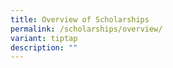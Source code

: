```yaml
---
title: Overview of Scholarships
permalink: /scholarships/overview/
variant: tiptap
description: ""
---
```

